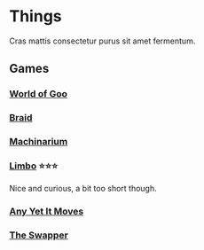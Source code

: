 Things
======

Cras mattis consectetur purus sit amet fermentum.


Games
-----


### [World of Goo](http://www.worldofgoo.com)


### [Braid](http://braid-game.com)


### [Machinarium](http://machinarium.net)


### [Limbo](http://limbogame.org) :star::star::star:

Nice and curious, a bit too short though.


### [Any Yet It Moves](http://www.andyetitmoves.net)


### [The Swapper](http://facepalmgames.com/the-swapper/)
